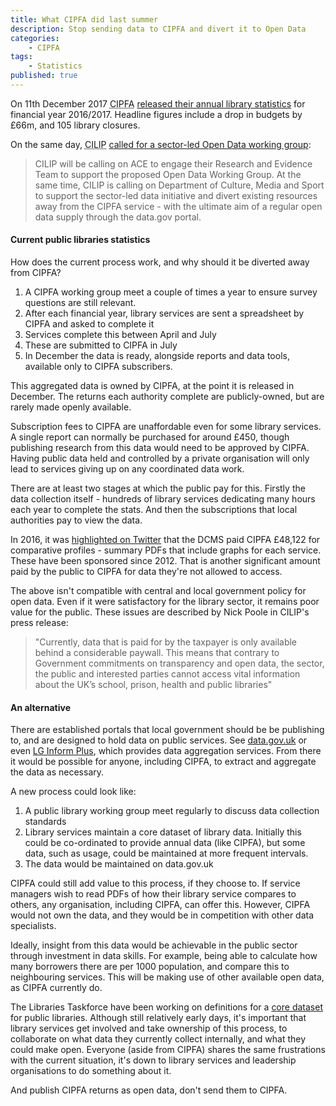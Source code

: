 ```yaml
---
title: What CIPFA did last summer
description: Stop sending data to CIPFA and divert it to Open Data
categories:
    - CIPFA
tags:
    - Statistics
published: true
---
```


On 11th December 2017 <abbr title="Chartered Institute of Public Finance and Accountancy">CIPFA</abbr> [released their annual library statistics](https://www.thebookseller.com/news/cipfa-library-figures-687596) for financial year 2016/2017. Headline figures include a drop in budgets by £66m, and 105 library closures.

On the same day, <abbr title="Chartered Institute of Library and Information Professionals">CILIP</abbr> [called for a sector-led Open Data working group](https://www.cilip.org.uk/?page=librarydatacall):

> CILIP will be calling on ACE to engage their Research and Evidence Team to support the proposed Open Data Working Group. At the same time, CILIP is calling on Department of Culture, Media and Sport to support the sector-led data initiative and divert existing resources away from the CIPFA service - with the ultimate aim of a regular open data supply through the data.gov portal.

#### Current public libraries statistics

How does the current process work, and why should it be diverted away from CIPFA?

1. A CIPFA working group meet a couple of times a year to ensure survey questions are still relevant.
2. After each financial year, library services are sent a spreadsheet by CIPFA and asked to complete it
3. Services complete this between April and July
4. These are submitted to CIPFA in July
5. In December the data is ready, alongside reports and data tools, available only to CIPFA subscribers.

This aggregated data is owned by CIPFA, at the point it is released in December. The returns each authority complete are publicly-owned, but are rarely made openly available.

Subscription fees to CIPFA are unaffordable even for some library services. A single report can normally be purchased for around £450, though publishing  research from this data would need to be approved by CIPFA. Having public data held and controlled by a private organisation will only lead to services giving up on any coordinated data work.

There are at least two stages at which the public pay for this. Firstly the data collection itself - hundreds of library services dedicating many hours each year to complete the stats. And then the subscriptions that local authorities pay to view the data.

In 2016, it was [highlighted on Twitter](https://twitter.com/owenboswarva/status/734370597413785600) that the DCMS paid CIPFA £48,122 for comparative profiles - summary PDFs that include graphs for each service. These have been sponsored since 2012. That is another significant amount paid by the public to CIPFA for data they're not allowed to access.

The above isn't compatible with central and local government policy for open data. Even if it were satisfactory for the library sector, it remains poor value for the public. These issues are described by Nick Poole in CILIP's press release:

>"Currently, data that is paid for by the taxpayer is only available behind a considerable paywall. This means that contrary to Government commitments on transparency and open data, the sector, the public and interested parties cannot access vital information about the UK’s school, prison, health and public libraries"

#### An alternative

There are established portals that local government should be be publishing to, and are designed to hold data on public services. See [data.gov.uk](https://data.gov.uk) or even [LG Inform Plus](http://about.esd.org.uk/), which provides data aggregation services. From there it would be possible for anyone, including CIPFA, to extract and aggregate the data as necessary.

A new process could look like:

1. A public library working group meet regularly to discuss data collection standards
2. Library services maintain a core dataset of library data. Initially this could be co-ordinated to provide annual data (like CIPFA), but some data, such as usage, could be maintained at more frequent intervals.
3. The data would be maintained on data.gov.uk

CIPFA could still add value to this process, if they choose to. If service managers wish to read PDFs of how their library service compares to others, any organisation, including CIPFA, can offer this. However, CIPFA would not own the data, and they would be in competition with other data specialists.

Ideally, insight from this data would be achievable in the public sector through investment in data skills. For example, being able to calculate how many borrowers there are per 1000 population, and compare this to neighbouring services. This will be making use of other available open data, as CIPFA currently do.

The Libraries Taskforce have been working on definitions for a [core dataset](https://www.gov.uk/government/publications/list-of-contents-for-the-core-dataset-for-libraries/list-of-contents-for-the-libraries-core-dataset-for-england) for public libraries. Although still relatively early days, it's important that library services get involved and take ownership of this process, to collaborate on what data they currently collect internally, and what they could make open. Everyone (aside from CIPFA) shares the same frustrations with the current situation, it's down to library services and leadership organisations to do something about it.

And publish CIPFA returns as open data, don't send them to CIPFA.
